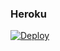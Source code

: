 ### Heroku
[![Deploy](https://www.herokucdn.com/deploy/button.svg)](https://heroku.com/deploy?template=https://github.com/Gamer087/anja-OJO)
